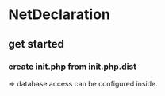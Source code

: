 # NetDeclaration

## get started

### create init.php from init.php.dist

=> database access can be configured inside. 